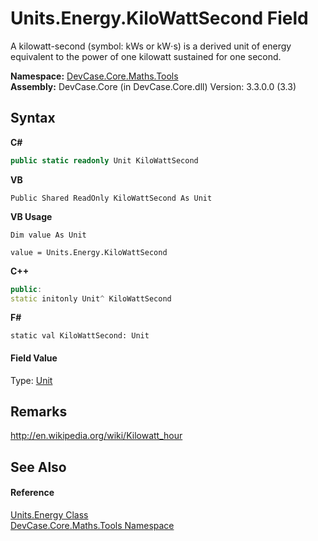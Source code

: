 # Units.Energy.KiloWattSecond Field
 

A kilowatt-second (symbol: kWs or kW⋅s) is a derived unit of energy equivalent to the power of one kilowatt sustained for one second.

**Namespace:**&nbsp;<a href="N_DevCase_Core_Maths_Tools">DevCase.Core.Maths.Tools</a><br />**Assembly:**&nbsp;DevCase.Core (in DevCase.Core.dll) Version: 3.3.0.0 (3.3)

## Syntax

**C#**<br />
``` C#
public static readonly Unit KiloWattSecond
```

**VB**<br />
``` VB
Public Shared ReadOnly KiloWattSecond As Unit
```

**VB Usage**<br />
``` VB Usage
Dim value As Unit

value = Units.Energy.KiloWattSecond

```

**C++**<br />
``` C++
public:
static initonly Unit^ KiloWattSecond
```

**F#**<br />
``` F#
static val KiloWattSecond: Unit
```


#### Field Value
Type: <a href="T_DevCase_Core_Maths_Unit">Unit</a>

## Remarks
<a href="http://en.wikipedia.org/wiki/Kilowatt_hour" target="_blank">http://en.wikipedia.org/wiki/Kilowatt_hour</a>

## See Also


#### Reference
<a href="T_DevCase_Core_Maths_Tools_Units_Energy">Units.Energy Class</a><br /><a href="N_DevCase_Core_Maths_Tools">DevCase.Core.Maths.Tools Namespace</a><br />